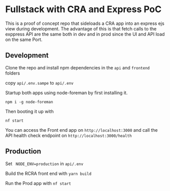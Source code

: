 # Fullstack with CRA and Express PoC

This is a proof of concept repo that sideloads a CRA app into an express ejs view during development. The advantage of this is that fetch calls to the exppress API are the same both in dev and in prod since the UI and API load on the same Port.

## Development

Clone the repo and install npm dependencies in the `api` and `frontend` folders

copy `api/.env.sampe` to `api/.env`

Startup both apps using node-foreman by first installing it.

`npm i -g node-foreman`

Then booting it up with

`nf start`

You can access the Front end app on `http://localhost:3000` and call the API health check endpoint on `http://localhost:3000/health`

## Production

Set ` NODE_ENV=production` in `api/.env`

Build the RCRA front end with `yarn build`

Run the Prod app with `nf start`

